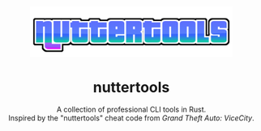
<p align="center">
    <a href="https://github.com/mbrav/nuttertools" target="_blank" rel="noopener noreferrer">
        <img width="400" src="logo.png" title="formula-studio">
    </a>
</p>

<h1 align="center">nuttertools</h1>

<p align="center">A collection of professional CLI tools in Rust.
<br>Inspired by the "nuttertools" cheat code from <i>Grand Theft Auto: ViceCity</i>.
</p>
